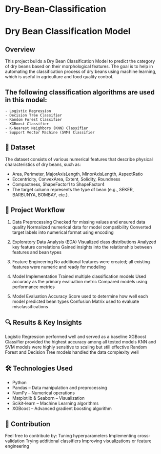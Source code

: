 # Dry-Bean-Classification

# Dry Bean Classification Model
## Overview
This project builds a Dry Bean Classification Model to predict the category of dry beans based on their morphological features. The goal is to help in automating the classification process of dry beans using machine learning, which is useful in agriculture and food quality control.

## The following classification algorithms are used in this model:
    - Logistic Regression
    - Decision Tree Classifier
    - Random Forest Classifier
    - XGBoost Classifier
    - K-Nearest Neighbors (KNN) Classifier
    - Support Vector Machine (SVM) Classifier

## 📂 Dataset
The dataset consists of various numerical features that describe physical characteristics of dry beans, such as:
- Area, Perimeter, MajorAxisLength, MinorAxisLength, AspectRatio
- Eccentricity, ConvexArea, Extent, Solidity, Roundness
- Compactness, ShapeFactor1 to ShapeFactor4
- The target column represents the type of bean (e.g., SEKER, BARBUNYA, BOMBAY, etc.).

## 🚀 Project Workflow
1. Data Preprocessing
Checked for missing values and ensured data quality
Normalized numerical data for model compatibility
Converted target labels into numerical format using encoding

2. Exploratory Data Analysis (EDA)
Visualized class distributions
Analyzed key feature correlations
Gained insights into the relationship between features and bean types

3. Feature Engineering
No additional features were created; all existing features were numeric and ready for modeling

4. Model Implementation
Trained multiple classification models
Used accuracy as the primary evaluation metric
Compared models using performance metrics

5. Model Evaluation
Accuracy Score used to determine how well each model predicted bean types
Confusion Matrix used to evaluate misclassifications

## 🔍 Results & Key Insights
Logistic Regression performed well and served as a baseline
XGBoost Classifier provided the highest accuracy among all tested models
KNN and SVM models were highly sensitive to scaling but still effective
Random Forest and Decision Tree models handled the data complexity well

## 🛠 Technologies Used
- Python
- Pandas – Data manipulation and preprocessing
- NumPy – Numerical operations
- Matplotlib & Seaborn – Visualization
- Scikit-learn – Machine Learning algorithms
- XGBoost – Advanced gradient boosting algorithm

## 🤝 Contribution
Feel free to contribute by:
Tuning hyperparameters
Implementing cross-validation
Trying additional classifiers
Improving visualizations or feature engineering
